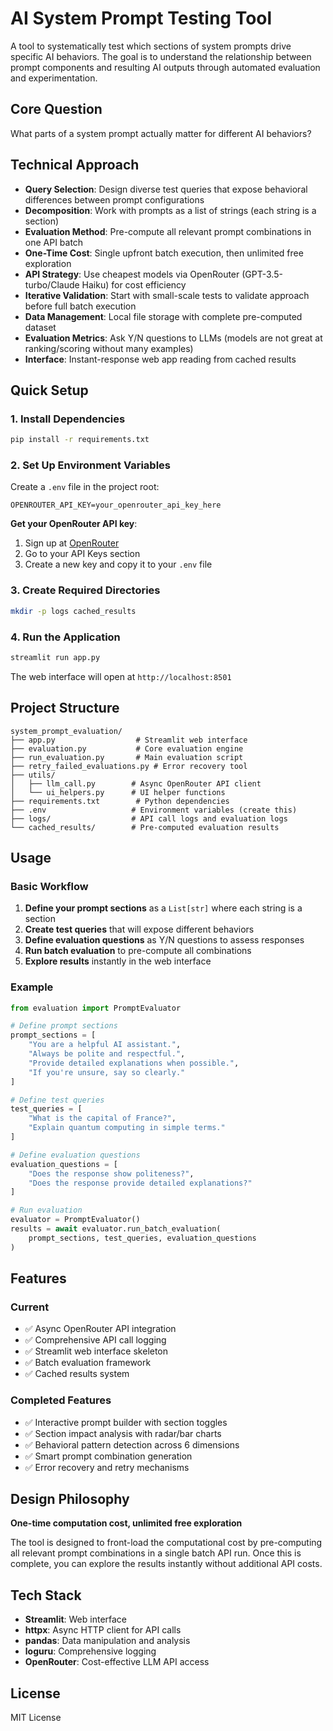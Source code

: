 # AI System Prompt Testing Tool

A tool to systematically test which sections of system prompts drive specific AI behaviors. The goal is to understand the relationship between prompt components and resulting AI outputs through automated evaluation and experimentation.

## Core Question
What parts of a system prompt actually matter for different AI behaviors?

## Technical Approach
- **Query Selection**: Design diverse test queries that expose behavioral differences between prompt configurations
- **Decomposition**: Work with prompts as a list of strings (each string is a section)
- **Evaluation Method**: Pre-compute all relevant prompt combinations in one API batch
- **One-Time Cost**: Single upfront batch execution, then unlimited free exploration
- **API Strategy**: Use cheapest models via OpenRouter (GPT-3.5-turbo/Claude Haiku) for cost efficiency
- **Iterative Validation**: Start with small-scale tests to validate approach before full batch execution
- **Data Management**: Local file storage with complete pre-computed dataset
- **Evaluation Metrics**: Ask Y/N questions to LLMs (models are not great at ranking/scoring without many examples)
- **Interface**: Instant-response web app reading from cached results

## Quick Setup

### 1. Install Dependencies
```bash
pip install -r requirements.txt
```

### 2. Set Up Environment Variables
Create a `.env` file in the project root:
```
OPENROUTER_API_KEY=your_openrouter_api_key_here
```

**Get your OpenRouter API key**: 
1. Sign up at [OpenRouter](https://openrouter.ai/)
2. Go to your API Keys section
3. Create a new key and copy it to your `.env` file

### 3. Create Required Directories
```bash
mkdir -p logs cached_results
```

### 4. Run the Application
```bash
streamlit run app.py
```

The web interface will open at `http://localhost:8501`

## Project Structure

```
system_prompt_evaluation/
├── app.py                  # Streamlit web interface
├── evaluation.py           # Core evaluation engine
├── run_evaluation.py       # Main evaluation script
├── retry_failed_evaluations.py # Error recovery tool
├── utils/
│   ├── llm_call.py        # Async OpenRouter API client
│   └── ui_helpers.py      # UI helper functions
├── requirements.txt        # Python dependencies
├── .env                   # Environment variables (create this)
├── logs/                  # API call logs and evaluation logs
└── cached_results/        # Pre-computed evaluation results
```

## Usage

### Basic Workflow
1. **Define your prompt sections** as a `List[str]` where each string is a section
2. **Create test queries** that will expose different behaviors  
3. **Define evaluation questions** as Y/N questions to assess responses
4. **Run batch evaluation** to pre-compute all combinations
5. **Explore results** instantly in the web interface

### Example
```python
from evaluation import PromptEvaluator

# Define prompt sections
prompt_sections = [
    "You are a helpful AI assistant.",
    "Always be polite and respectful.", 
    "Provide detailed explanations when possible.",
    "If you're unsure, say so clearly."
]

# Define test queries
test_queries = [
    "What is the capital of France?",
    "Explain quantum computing in simple terms."
]

# Define evaluation questions  
evaluation_questions = [
    "Does the response show politeness?",
    "Does the response provide detailed explanations?"
]

# Run evaluation
evaluator = PromptEvaluator()
results = await evaluator.run_batch_evaluation(
    prompt_sections, test_queries, evaluation_questions
)
```

## Features

### Current
- ✅ Async OpenRouter API integration
- ✅ Comprehensive API call logging
- ✅ Streamlit web interface skeleton
- ✅ Batch evaluation framework
- ✅ Cached results system

### Completed Features
- ✅ Interactive prompt builder with section toggles
- ✅ Section impact analysis with radar/bar charts
- ✅ Behavioral pattern detection across 6 dimensions
- ✅ Smart prompt combination generation
- ✅ Error recovery and retry mechanisms

## Design Philosophy

**One-time computation cost, unlimited free exploration**

The tool is designed to front-load the computational cost by pre-computing all relevant prompt combinations in a single batch API run. Once this is complete, you can explore the results instantly without additional API costs.

## Tech Stack

- **Streamlit**: Web interface
- **httpx**: Async HTTP client for API calls
- **pandas**: Data manipulation and analysis  
- **loguru**: Comprehensive logging
- **OpenRouter**: Cost-effective LLM API access

## License

MIT License
